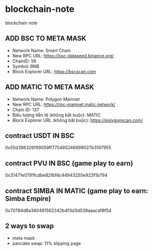 # blockchain-note
blockchain note

## ADD BSC TO META MASK
+ Network Name: Smart Chain
+ New RPC URL: https://bsc-dataseed.binance.org/
+ ChainID: 56
+ Symbol: BNB
+ Block Explorer URL: https://bscscan.com


## ADD MATIC TO META MASK
+ Network Name: Polygon Mainnet
+ New RPC URL: https://rpc-mainnet.matic.network/
+ Chain ID:  137
+ Biểu tượng tiền tệ (không bắt buộc): MATIC
+ Block Explorer URL (không bắt buộc): https://polygonscan.com/

## contract USDT IN BSC
0x55d398326f99059ff775485246999027b3197955


## contract PVU IN BSC (game play to earn)
0x31471e0791fcdbe82fbf4c44943255e923f1b794

## contract SIMBA IN MATIC (game play to earn: Simba Empire)
0x70784d8a360491562342b4f3d3d039aaacaf8f5d

## 2 ways to swap
+ meta mask
+  pancake swap: 11% slipping page
